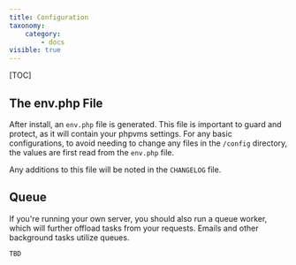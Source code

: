 ```yaml
---
title: Configuration
taxonomy:
    category:
        - docs
visible: true
---
```


[TOC]

## The env.php File

After install, an `env.php` file is generated. This file is important to guard and protect, as it will contain your phpvms settings. For any basic configurations, to avoid needing to change any files in the `/config` directory, the values are first read from the `env.php` file.

Any additions to this file will be noted in the `CHANGELOG` file.

## Queue

If you're running your own server, you should also run a queue worker, which will further offload tasks from your requests. Emails and other background tasks utilize queues. 

`TBD`